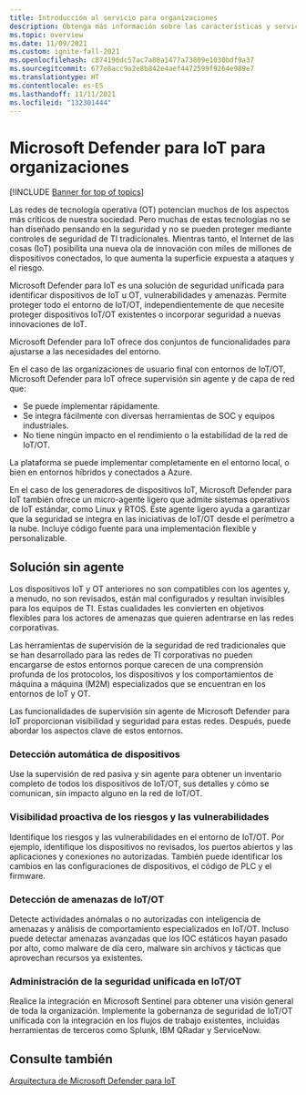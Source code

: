 ```yaml
---
title: Introducción al servicio para organizaciones
description: Obtenga más información sobre las características y servicios de Defender para IoT y descubra la forma en que Defender para IoT proporciona seguridad de IoT completa.
ms.topic: overview
ms.date: 11/09/2021
ms.custom: ignite-fall-2021
ms.openlocfilehash: c874196dc57ac7a80a1477a73809e1030bdf9a37
ms.sourcegitcommit: 677e8acc9a2e8b842e4aef4472599f9264e989e7
ms.translationtype: HT
ms.contentlocale: es-ES
ms.lasthandoff: 11/11/2021
ms.locfileid: "132301444"
---
```

# <a name="welcome-to-microsoft-defender-for-iot-for-organizations"></a>Microsoft Defender para IoT para organizaciones

[!INCLUDE [Banner for top of topics](../includes/banner.md)]

Las redes de tecnología operativa (OT) potencian muchos de los aspectos más críticos de nuestra sociedad. Pero muchas de estas tecnologías no se han diseñado pensando en la seguridad y no se pueden proteger mediante controles de seguridad de TI tradicionales. Mientras tanto, el Internet de las cosas (IoT) posibilita una nueva ola de innovación con miles de millones de dispositivos conectados, lo que aumenta la superficie expuesta a ataques y el riesgo.  

Microsoft Defender para IoT es una solución de seguridad unificada para identificar dispositivos de IoT u OT, vulnerabilidades y amenazas. Permite proteger todo el entorno de IoT/OT, independientemente de que necesite proteger dispositivos IoT/OT existentes o incorporar seguridad a nuevas innovaciones de IoT.  

Microsoft Defender para IoT ofrece dos conjuntos de funcionalidades para ajustarse a las necesidades del entorno.

En el caso de las organizaciones de usuario final con entornos de IoT/OT, Microsoft Defender para IoT ofrece supervisión sin agente y de capa de red que:

- Se puede implementar rápidamente.
- Se integra fácilmente con diversas herramientas de SOC y equipos industriales.
- No tiene ningún impacto en el rendimiento o la estabilidad de la red de IoT/OT. 

La plataforma se puede implementar completamente en el entorno local, o bien en entornos híbridos y conectados a Azure.  

En el caso de los generadores de dispositivos IoT, Microsoft Defender para IoT también ofrece un micro-agente ligero que admite sistemas operativos de IoT estándar, como Linux y RTOS. Este agente ligero ayuda a garantizar que la seguridad se integra en las iniciativas de IoT/OT desde el perímetro a la nube. Incluye código fuente para una implementación flexible y personalizable. 

## <a name="agentless-solution"></a>Solución sin agente

Los dispositivos IoT y OT anteriores no son compatibles con los agentes y, a menudo, no son revisados, están mal configurados y resultan invisibles para los equipos de TI. Estas cualidades les convierten en objetivos flexibles para los actores de amenazas que quieren adentrarse en las redes corporativas. 

Las herramientas de supervisión de la seguridad de red tradicionales que se han desarrollado para las redes de TI corporativas no pueden encargarse de estos entornos porque carecen de una comprensión profunda de los protocolos, los dispositivos y los comportamientos de máquina a máquina (M2M) especializados que se encuentran en los entornos de IoT y OT. 

Las funcionalidades de supervisión sin agente de Microsoft Defender para IoT proporcionan visibilidad y seguridad para estas redes. Después, puede abordar los aspectos clave de estos entornos. 

### <a name="automatic-device-discovery"></a>Detección automática de dispositivos  

Use la supervisión de red pasiva y sin agente para obtener un inventario completo de todos los dispositivos de IoT/OT, sus detalles y cómo se comunican, sin impacto alguno en la red de IoT/OT.  

### <a name="proactive-visibility-into-risk-and-vulnerabilities"></a>Visibilidad proactiva de los riesgos y las vulnerabilidades
 
Identifique los riesgos y las vulnerabilidades en el entorno de IoT/OT. Por ejemplo, identifique los dispositivos no revisados, los puertos abiertos y las aplicaciones y conexiones no autorizadas. También puede identificar los cambios en las configuraciones de dispositivos, el código de PLC y el firmware. 

### <a name="iotot-threat-detection"></a>Detección de amenazas de IoT/OT  

Detecte actividades anómalas o no autorizadas con inteligencia de amenazas y análisis de comportamiento especializados en IoT/OT. Incluso puede detectar amenazas avanzadas que los IOC estáticos hayan pasado por alto, como malware de día cero, malware sin archivos y tácticas que aprovechan recursos ya existentes. 

### <a name="unified-security-management-across-iotot"></a>Administración de la seguridad unificada en IoT/OT

Realice la integración en Microsoft Sentinel para obtener una visión general de toda la organización. Implemente la gobernanza de seguridad de IoT/OT unificada con la integración en los flujos de trabajo existentes, incluidas herramientas de terceros como Splunk, IBM QRadar y ServiceNow. 

## <a name="see-also"></a>Consulte también

[Arquitectura de Microsoft Defender para IoT](architecture.md)
